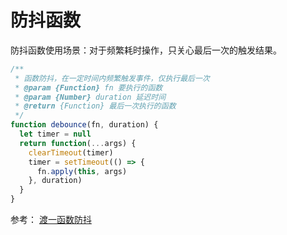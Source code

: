 # 防抖函数
防抖函数使用场景：对于频繁耗时操作，只关心最后一次的触发结果。

```javascript
/**
 * 函数防抖，在一定时间内频繁触发事件，仅执行最后一次
 * @param {Function} fn 要执行的函数
 * @param {Number} duration 延迟时间
 * @return {Function} 最后一次执行的函数
 */
function debounce(fn, duration) {
  let timer = null
  return function(...args) {
    clearTimeout(timer)
    timer = setTimeout(() => {
      fn.apply(this, args)
    }, duration)
  }
}
```

参考：
[渡一函数防抖](https://www.bilibili.com/video/BV1734y1K7Xz/?spm_id_from=333.999.0.0&vd_source=dce7b1ab94acfc972ab20009a0109fd3)
